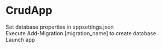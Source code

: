 # CrudApp
 Set database properties in appsettings.json\
 Execute Add-Migration [migration_name] to create database\
 Launch app
